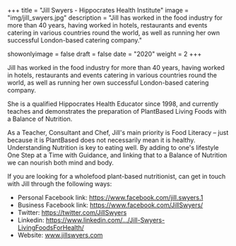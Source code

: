 +++
title = "Jill Swyers - Hippocrates Health Institute"
image = "img/jill_swyers.jpg"
description = "Jill has worked in the food industry for more than 40 years, having worked in hotels, restaurants and events catering in various countries round the world, as well as running her own successful London-based catering company."

showonlyimage = false
draft = false
date = "2020"
weight = 2
+++

Jill has worked in the food industry for more than 40 years, having worked in hotels, restaurants and events catering in various countries round the world, as well as running her own successful London-based catering company.

She is a qualified Hippocrates Health Educator since 1998, and currently teaches and demonstrates the preparation of PlantBased Living Foods with a Balance of Nutrition.

As a Teacher, Consultant and Chef, Jill's main priority is Food Literacy – just because it is PlantBased does not necessarily mean it is healthy. Understanding Nutrition is key to eating well. By adding to one's lifestyle One Step at a Time with Guidance, and linking that to a Balance of Nutrition we can nourish both mind and body.

If you are looking for a wholefood plant-based nutritionist, can get in touch with Jill through the following ways:

- Personal Facebook link: https://www.facebook.com/jill.swyers.1
- Business Facebook link: https://www.facebook.com/JillSwyers/
- Twitter: https://twitter.com/JillSwyers
- Linkedin: https://www.linkedin.com/…/Jill-Swyers-LivingFoodsForHealth/
- Website: www.jillswyers.com
